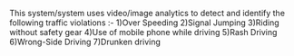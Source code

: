 This system/system uses video/image analytics to detect and identify the following traffic violations :-
1)Over Speeding
2)Signal Jumping
3)Riding without safety gear
4)Use of mobile phone while driving
5)Rash Driving
6)Wrong-Side Driving
7)Drunken driving
